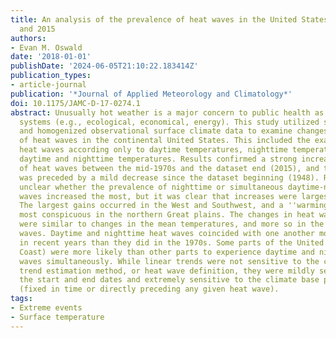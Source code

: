 ```yaml
---
title: An analysis of the prevalence of heat waves in the United States between 1948
  and 2015
authors:
- Evan M. Oswald
date: '2018-01-01'
publishDate: '2024-06-05T21:10:22.183414Z'
publication_types:
- article-journal
publication: '*Journal of Applied Meteorology and Climatology*'
doi: 10.1175/JAMC-D-17-0274.1
abstract: Unusually hot weather is a major concern to public health as well as other
  systems (e.g., ecological, economical, energy). This study utilized spatially continuous
  and homogenized observational surface climate data to examine changes in the regularity
  of heat waves in the continental United States. This included the examination of
  heat waves according only to daytime temperatures, nighttime temperatures, and both
  daytime and nighttime temperatures. Results confirmed a strong increase in the prevalence
  of heat waves between the mid-1970s and the dataset end (2015), and that increase
  was preceded by a mild decrease since the dataset beginning (1948). Results were
  unclear whether the prevalence of nighttime or simultaneous daytime-nighttime heat
  waves increased the most, but it was clear that increases were largest in the summer.
  The largest gains occurred in the West and Southwest, and a ''warming hole'' was
  most conspicuous in the northern Great plains. The changes in heat wave prevalence
  were similar to changes in the mean temperatures, and more so in the daytime heat
  waves. Daytime and nighttime heat waves coincided with one another more frequently
  in recent years than they did in the 1970s. Some parts of the United States (West
  Coast) were more likely than other parts to experience daytime and nighttime heat
  waves simultaneously. While linear trends were not sensitive to the climate dataset,
  trend estimation method, or heat wave definition, they were mildly sensitive to
  the start and end dates and extremely sensitive to the climate base period method
  (fixed in time or directly preceding any given heat wave).
tags:
- Extreme events
- Surface temperature
---
```

